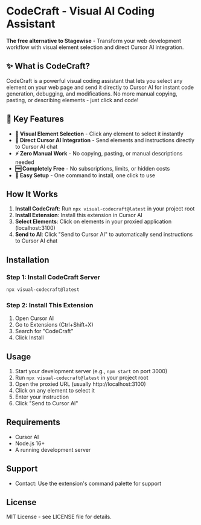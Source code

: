 # CodeCraft - Visual AI Coding Assistant

**The free alternative to Stagewise** - Transform your web development workflow with visual element selection and direct Cursor AI integration.

## ✨ What is CodeCraft?

CodeCraft is a powerful visual coding assistant that lets you select any element on your web page and send it directly to Cursor AI for instant code generation, debugging, and modifications. No more manual copying, pasting, or describing elements - just click and code!

## 🚀 Key Features

- **🎯 Visual Element Selection** - Click any element to select it instantly
- **🤖 Direct Cursor AI Integration** - Send elements and instructions directly to Cursor AI chat
- **⚡ Zero Manual Work** - No copying, pasting, or manual descriptions needed
- **🆓 Completely Free** - No subscriptions, limits, or hidden costs
- **🔧 Easy Setup** - One command to install, one click to use

## How It Works

1. **Install CodeCraft**: Run `npx visual-codecraft@latest` in your project root
2. **Install Extension**: Install this extension in Cursor AI
3. **Select Elements**: Click on elements in your proxied application (localhost:3100)
4. **Send to AI**: Click "Send to Cursor AI" to automatically send instructions to Cursor AI chat

## Installation

### Step 1: Install CodeCraft Server
```bash
npx visual-codecraft@latest
```

### Step 2: Install This Extension
1. Open Cursor AI
2. Go to Extensions (Ctrl+Shift+X)
3. Search for "CodeCraft"
4. Click Install

## Usage

1. Start your development server (e.g., `npm start` on port 3000)
2. Run `npx visual-codecraft@latest` in your project root
3. Open the proxied URL (usually http://localhost:3100)
4. Click on any element to select it
5. Enter your instruction
6. Click "Send to Cursor AI"

## Requirements

- Cursor AI
- Node.js 16+
- A running development server

## Support

- Contact: Use the extension's command palette for support

## License

MIT License - see LICENSE file for details.

